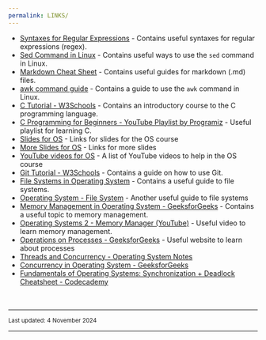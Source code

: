 ```yaml
---
permalink: LINKS/
---
```


* [Syntaxes for Regular Expressions](https://developer.mozilla.org/en-US/docs/Web/JavaScript/Guide/Regular_expressions/Cheatsheet) - Contains useful syntaxes for regular expressions (regex).
* [Sed Command in Linux](https://www.geeksforgeeks.org/sed-command-in-linux-unix-with-examples/) - Contains useful ways to use the `sed` command in Linux.
* [Markdown Cheat Sheet](https://www.markdownguide.org/cheat-sheet/) - Contains useful guides for markdown (.md) files.
* [awk command guide](https://www.freecodecamp.org/news/the-linux-awk-command-linux-and-unix-usage-syntax-examples/) - Contains a guide to use the `awk` command in Linux.
* [C Tutorial - W3Schools](https://www.w3schools.com/c/) - Contains an introductory course to the C programming language.
* [C Programming for Beginners - YouTube Playlist by Programiz](https://www.youtube.com/playlist?list=PL98qAXLA6aftD9ZlnjpLhdQAOFI8xIB6e) - Useful playlist for learning C.
* [Slides for OS](https://docos.vlsm.org/) - Links for slides for the OS course
* [More Slides for OS](https://codex.cs.yale.edu/avi/os-book/OS10/slide-dir/) - Links for more slides
* [YouTube videos for OS](https://os.vlsm.org/playlists/) - A list of YouTube videos to help in the OS course
* [Git Tutorial - W3Schools](https://www.w3schools.com/git/) - Contains a guide on how to use Git.
* [File Systems in Operating System](https://www.geeksforgeeks.org/file-systems-in-operating-system/) - Contains a useful guide to file systems.
* [Operating System - File System](https://www.tutorialspoint.com/operating_system/os_file_system.htm) - Another useful guide to file systems
* [Memory Management in Operating System - GeeksforGeeks](https://www.geeksforgeeks.org/memory-management-in-operating-system/) - Contains a useful topic to memory management.
* [Operating Systems 2 - Memory Manager (YouTube)](https://www.youtube.com/watch?v=qdkxXygc3rE) - Useful video to learn memory management.
* [Operations on Processes - GeeksforGeeks](https://www.geeksforgeeks.org/operations-on-processes/) - Useful website to learn about processes
* [Threads and Concurrency - Operating System Notes](https://applied-programming.github.io/Operating-Systems-Notes/3-Threads-and-Concurrency/)
* [Concurrency in Operating System - GeeksforGeeks](https://www.geeksforgeeks.org/concurrency-in-operating-system/)
* [Fundamentals of Operating Systems: Synchronization + Deadlock Cheatsheet - Codecademy](https://www.codecademy.com/learn/fscj-22-fundamentals-of-operating-systems/modules/wdcp-22-synchronization-deadlock-4b73e6c9-7ea2-41b8-8d31-b268d42e0cb1/cheatsheet)
<br><br><br>
<hr>
<span style="font-size: smaller">Last updated: 4 November 2024</span>
<hr>
